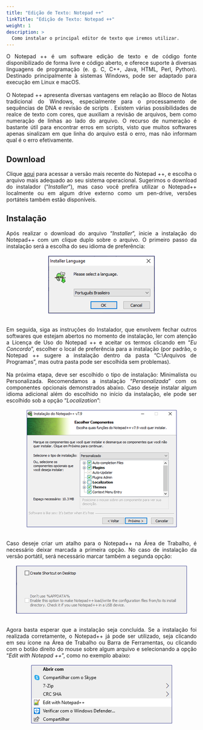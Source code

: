 ```yaml
---
title: "Edição de Texto: Notepad ++"
linkTitle: "Edição de Texto: Notepad ++"
weight: 1
description: >
  Como instalar o principal editor de texto que iremos utilizar.
---
```

<div align="justify">
O Notepad ++ é um software edição de texto e de código fonte disponibilizado de forma livre e código aberto, e oferece suporte à diversas linguagens de programação (e. g. C, C++, Java, HTML, Perl, Python). Destinado principalmente à sistemas Windows, pode ser adaptado para execução em Linux e macOS.
<br><br>
O Notepad ++ apresenta diversas vantagens em relação ao Bloco de Notas tradicional do Windows, especialmente para o processamento de sequências de DNA e revisão de scripts . Existem várias possibilidades de realce de texto com cores, que auxiliam a revisão de arquivos, bem como numeração de linhas ao lado do arquivo. O recurso de numeração é bastante útil para encontrar erros em scripts, visto que muitos softwares apenas sinalizam em que linha do arquivo está o erro, mas não informam qual é o erro efetivamente.
</div>

## Download

<div align="justify">
Clique <a href="https://notepad-plus-plus.org/downloads/v8.5.2/">aqui</a> para acessar a versão mais recente do Notepad ++, e escolha o arquivo mais adequado ao seu sistema operacional. Sugerimos o download do instalador (“<i>Installer</i>”), mas caso você prefira utilizar o Notepad++ localmente ou em algum drive externo como um pen-drive, versões portáteis também estão disponíveis.
</div>

## Instalação

<div align="justify">
Após realizar o download do arquivo “<i>Installer</i>”, inicie a instalação do Notepad++ com um clique duplo sobre o arquivo. O primeiro passo da instalação será a escolha do seu idioma de preferência:
<br><br>
<center>
<img src="https://raw.githubusercontent.com/desirrepetters/cursodefilogenia.ufpr/master/userguide/content/pt-br/docs/download/img/notepad/notepad_1.png" alt="Janela de Seleção do Idioma de Instalação do Notepad ++" align="center">
</center>
<br><br>
Em seguida, siga as instruções do Instalador, que envolvem fechar outros softwares que estejam abertos no momento de instalação, ler com atenção a Licença de Uso do Notepad ++ e aceitar os termos clicando em “<i>Eu Concordo</i>”, escolher o local de preferência para a instalação (por padrão, o Notepad ++ sugere a instalação dentro da pasta “C:\Arquivos de Programas”, mas outra pasta pode ser escolhida sem problemas). 
<br><br>
Na próxima etapa, deve ser escolhido o tipo de instalação: Minimalista ou Personalizada. Recomendamos a instalação “<i>Personalizada</i>” com os componentes opcionais demonstrados abaixo. Caso deseje instalar algum idioma adicional além do escolhido no início da instalação, ele pode ser escolhido sob a opção “<i>Localization</i>”:
<br><br>
<center>
<img src="https://raw.githubusercontent.com/desirrepetters/cursodefilogenia.ufpr/master/userguide/content/pt-br/docs/download/img/notepad/notepad_2.png" alt="Janela do Tipo Instalação do Notepad ++" align="center">
</center>
<br><br>
Caso deseje criar um atalho para o Notepad++ na Área de Trabalho, é necessário deixar marcada a primeira opção. No caso de instalação da versão portátil, será necessário marcar também a segunda opção:
<br><br>
<center>
<img src="https://raw.githubusercontent.com/desirrepetters/cursodefilogenia.ufpr/master/userguide/content/pt-br/docs/download/img/notepad/notepad_3.png" alt="Criação de atalho do Notepad ++ na Área de Trabalho" align="center">
</center>
<br><br>
Agora basta esperar que a instalação seja concluída. Se a instalação foi realizada corretamente, o Notepad++ já pode ser utilizado, seja clicando em seu ícone na Área de Trabalho ou Barra de Ferramentas, ou clicando com o botão direito do mouse sobre algum arquivo e selecionando a opção “<i>Edit with Notepad ++</i>”, como no exemplo abaixo:
<br><br>
<center>
<img src="https://raw.githubusercontent.com/desirrepetters/cursodefilogenia.ufpr/master/userguide/content/pt-br/docs/download/img/notepad/notepad_4.png" alt="Execução do Notepad++ com botão direito do mouse" align="center">
</center>
</div>




